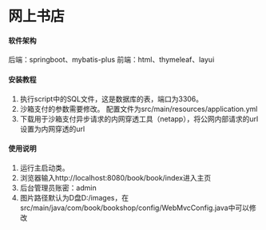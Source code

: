 # 网上书店

#### 软件架构
后端：springboot、mybatis-plus
前端：html、thymeleaf、layui


#### 安装教程
1.  执行script中的SQL文件，这是数据库的表，端口为3306。
2.  沙箱支付的参数需要修改。
配置文件为src/main/resources/application.yml
3.  下载用于沙箱支付异步请求的内网穿透工具（netapp），将公网内部请求的url设置为内网穿透的url
#### 使用说明

1.  运行主启动类。
2.  浏览器输入http://localhost:8080/book/book/index进入主页
3.  后台管理员账密：admin
4.  图片路径默认为D盘D:/images，在src/main/java/com/book/bookshop/config/WebMvcConfig.java中可以修改

